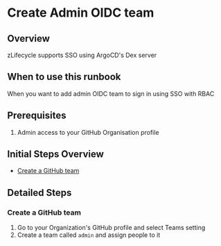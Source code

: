 # Create Admin OIDC team

## Overview

zLifecycle supports SSO using ArgoCD's Dex server

## When to use this runbook

When you want to add admin OIDC team to sign in using SSO with RBAC

## Prerequisites

1. Admin access to your GitHub Organisation profile

## Initial Steps Overview

- [Create a GitHub team](#create-a-github-team)

## Detailed Steps

### Create a GitHub team
1. Go to your Organization's GitHub profile and select Teams setting
2. Create a team called `admin` and assign people to it
